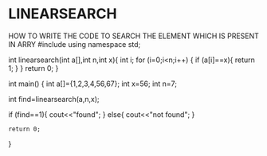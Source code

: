 # LINEARSEARCH
HOW TO WRITE THE CODE TO  SEARCH THE ELEMENT WHICH IS PRESENT IN ARRY
#include <iostream>
using namespace std;


int linearsearch(int a[],int n,int x){
   int i;
    for (i=0;i<n;i++)
    {
        if (a[i]==x){
        return 1;
    }
    }
    return 0;
}

int main()
{
  int a[]={1,2,3,4,56,67};
   int x=56;
   int n=7;
   
   int find=linearsearch(a,n,x);
  
if (find==1){
    cout<<"found";
}
else{
    cout<<"not found";
}
   

    return 0;
}

